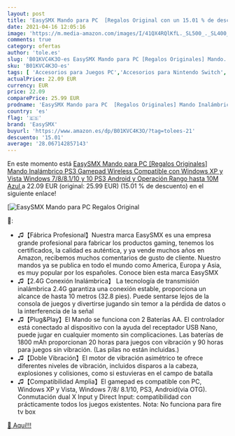 ```yaml
---
layout: post
title: 'EasySMX Mando para PC  [Regalos Original con un 15.01 % de descuento'
date: 2021-04-16 12:05:16
image: 'https://m.media-amazon.com/images/I/41QX4RQlKfL._SL500_._SL400_.jpg'
comments: true
category: ofertas
author: 'tole.es'
slug: 'B01KVC4K3O-es EasySMX Mando para PC [Regalos Originales] Mando...'
sku: 'B01KVC4K3O-es'
tags: [ 'Accesorios para Juegos PC','Accesorios para Nintendo Switch','Accesorios para PlayStation 3','Hardware y juegos para Nintendo Switch','Hardware y juegos para PlayStation 3','Juegos y Accesorios para PC','Mandos para Nintendo Switch','Mandos para PC','Mandos para PlayStation 3','Mandos y controles para PlayStation 3','Sistemas precursores y micro consolas','Videojuegos','android','easysmx', ]
actualPrice: 22.09 EUR
currency: EUR
price: 22.09
comparePrice: 25.99 EUR
prodname: 'EasySMX Mando para PC  [Regalos Originales] Mando Inalámbrico PS3 Gamepad Wireless Compatible con Windows XP y Vista  Windows 7/8/8.1/10 y 10  PS3  Android y Operación Rango hasta 10M  Azul '
country: 'es'
flag: '🇪🇸'
brand: 'EasySMX'
buyurl: 'https://www.amazon.es/dp/B01KVC4K3O/?tag=tolees-21'
descuento: '15.01'
average: '28.067142857143'
---
```


En este momento está [EasySMX Mando para PC  [Regalos Originales] Mando Inalámbrico PS3 Gamepad Wireless Compatible con Windows XP y Vista  Windows 7/8/8.1/10 y 10  PS3  Android y Operación Rango hasta 10M  Azul ](https://www.amazon.es/dp/B01KVC4K3O/?tag=tolees-21) a 22.09 EUR (original: 25.99 EUR) (15.01 %  de descuento) en el siguiente enlace!

[![EasySMX Mando para PC  [Regalos Original](https://m.media-amazon.com/images/I/41QX4RQlKfL._SL500_._SL400_.jpg)](https://www.amazon.es/dp/B01KVC4K3O/?tag=tolees-21)

🔎:

- ♫【Fábrica Profesional】Nuestra marca EasySMX es una empresa grande profesional para fabricar los productos gaming, tenemos los certificados, la calidad es auténtica, y ya vende muchos años en Amazon, recibemos muchos comentarios de gusto de cliente. Nuestro mandos ya se publica en todo el mundo como America, Europa y Asia, es muy popular por los españoles. Conoce bien esta marca EasySMX
- ♫【2.4G Conexión Inalámbrica】 La tecnología de transmisión inalámbrica 2.4G garantiza una conexión estable, proporciona un alcance de hasta 10 metros (32.8 pies). Puede sentarse lejos de la consola de juegos y divertirse jugando sin temor a la pérdida de datos o la interferencia de la señal
- ♫【Plug&Play】El Mando se funciona con 2 Baterías AA. El controlador está conectado al dispositivo con la ayuda del receptador USB Nano, puede jugar en cualquier momento sin complicaciones. Las baterías de 1800 mAh proporcionan 20 horas para juegos con vibración y 90 horas para juegos sin vibración. (Las pilas no están incluidas.)
- ♫【Doble Vibración】El motor de vibración asimétrico te ofrece diferentes niveles de vibración, incluidos disparos a la cabeza, explosiones y colisiones, como si estuvieras en el campo de batalla
- ♫【Compatibilidad Amplia】El gamepad es compatible con PC, Windows XP y Vista, Windows 7/8/ 8.1/10, PS3, Android(via OTG). Conmutación dual X Input y Direct Input: compatibilidad con prácticamente todos los juegos existentes. Nota: No funciona para fire tv box

[🛒 Aquí!!!](https://www.amazon.es/dp/B01KVC4K3O/?tag=tolees-21)
